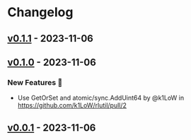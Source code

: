 # Changelog

## [v0.1.1](https://github.com/k1LoW/rlutil/compare/v0.1.0...v0.1.1) - 2023-11-06

## [v0.1.0](https://github.com/k1LoW/rlutil/compare/v0.0.1...v0.1.0) - 2023-11-06
### New Features 🎉
- Use GetOrSet and atomic/sync.AddUint64 by @k1LoW in https://github.com/k1LoW/rlutil/pull/2

## [v0.0.1](https://github.com/k1LoW/rlutil/commits/v0.0.1) - 2023-11-06
